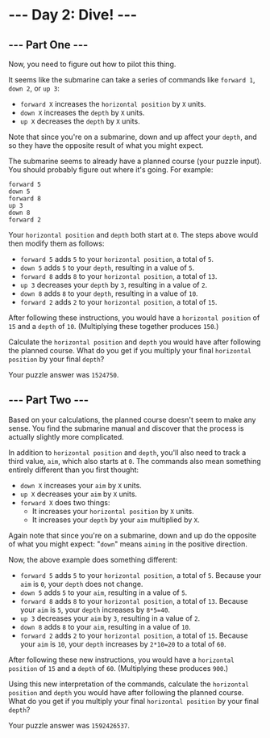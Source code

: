# --- Day 2: Dive! ---
## --- Part One ---
Now, you need to figure out how to pilot this thing.

It seems like the submarine can take a series of commands like `forward 1`, `down 2`, or `up 3`:

  - `forward X` increases the `horizontal position` by `X` units.
  - `down X` increases the `depth` by `X` units.
  - `up X` decreases the `depth` by `X` units.

Note that since you're on a submarine, down and up affect your `depth`, and so they have the opposite result of what you might expect.

The submarine seems to already have a planned course (your puzzle input). You should probably figure out where it's going. For example:
```
forward 5
down 5
forward 8
up 3
down 8
forward 2
```

Your `horizontal position` and `depth` both start at `0`. The steps above would then modify them as follows:

  - `forward 5` adds `5` to your `horizontal position`, a total of `5`.
  - `down 5` adds `5` to your `depth`, resulting in a value of `5`.
  - `forward 8` adds `8` to your `horizontal position`, a total of `13`.
  - `up 3` decreases your `depth` by `3`, resulting in a value of `2`.
  - `down 8` adds `8` to your `depth`, resulting in a value of `10`.
  - `forward 2` adds `2` to your `horizontal position`, a total of `15`.

After following these instructions, you would have a `horizontal position` of `15` and a `depth` of `10`. (Multiplying these together produces `150`.)

Calculate the `horizontal position` and `depth` you would have after following the planned course. What do you get if you multiply your final `horizontal position` by your final `depth`?

Your puzzle answer was `1524750`.

## --- Part Two ---
Based on your calculations, the planned course doesn't seem to make any sense. You find the submarine manual and discover that the process is actually slightly more complicated.

In addition to `horizontal position` and `depth`, you'll also need to track a third value, `aim`, which also starts at `0`. The commands also mean something entirely different than you first thought:

  - `down X` increases your `aim` by `X` units.
  - `up X` decreases your `aim` by `X` units.
  - `forward X` does two things:
      - It increases your `horizontal position` by `X` units.
      - It increases your `depth` by your `aim` multiplied by `X`.

Again note that since you're on a submarine, down and up do the opposite of what you might expect: "`down`" means `aiming` in the positive direction.

Now, the above example does something different:

  - `forward 5` adds `5` to your `horizontal position`, a total of `5`. Because your `aim` is `0`, your `depth` does not change.
  - `down 5` adds `5` to your `aim`, resulting in a value of `5`.
  - `forward 8` adds `8` to your `horizontal position`, a total of `13`. Because your `aim` is `5`, your `depth` increases by `8*5=40`.
  - `up 3` decreases your `aim` by `3`, resulting in a value of `2`.
  - `down 8` adds `8` to your `aim`, resulting in a value of `10`.
  - `forward 2` adds `2` to your `horizontal position`, a total of `15`. Because your `aim` is `10`, your `depth` increases by `2*10=20` to a total of `60`.

After following these new instructions, you would have a `horizontal position` of `15` and a `depth` of `60`. (Multiplying these produces `900`.)

Using this new interpretation of the commands, calculate the `horizontal position` and `depth` you would have after following the planned course. What do you get if you multiply your final `horizontal position` by your final `depth`?

Your puzzle answer was `1592426537`.
